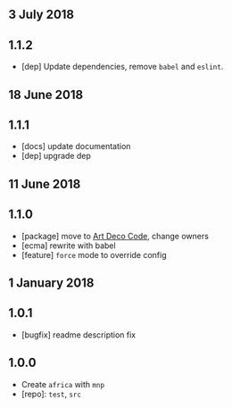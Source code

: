 ## 3 July 2018

## 1.1.2

- [dep] Update dependencies, remove `babel` and `eslint`.

## 18 June 2018

## 1.1.1

- [docs] update documentation
- [dep] upgrade dep

## 11 June 2018

## 1.1.0

- [package] move to [Art Deco Code](https://artdeco.bz), change owners
- [ecma] rewrite with babel
- [feature] `force` mode to override config

## 1 January 2018

## 1.0.1

- [bugfix] readme description fix

## 1.0.0

- Create `africa` with `mnp`
- [repo]: `test`, `src`

